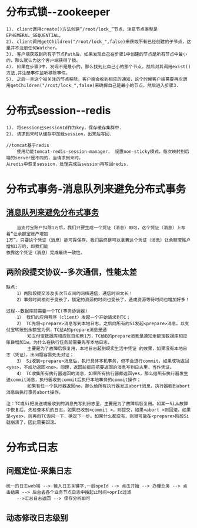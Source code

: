 # 分布式锁--zookeeper
	1). client调用create()方法创建“/root/lock_”节点，注意节点类型是EPHEMERAL_SEQUENTIAL。
	2). client调用getChildren("/root/lock_",false)来获取所有已经创建的子节点，这里并不注册任何Watcher。
	3). 客户端获取到所有子节点Path后，如果发现自己在步骤1中创建的节点是所有节点中最小的，那么就认为这个客户端获得了锁。
	4). 如果在步骤3中，发现不是最小的，那么找到比自己小的那个节点，然后对其调用exist()方法,并注册事件监听移除事件。
	5). 之后一旦这个被关注的节点移除，客户端会收到相应的通知，这个时候客户端需要再次调用getChildren("/root/lock_",false)来确保自己是最小的节点，然后进入步骤3.

# 分布式session--redis
	1). 将session已sessionId作为key，保存缓存集群中.
	2). 请求到来时从缓存中加载session，出来后写回.

	//tomcat基于redis
		使用功能tomcat-redis-session-manager， 设置non-sticky模式，每次映射到后端的server是不同的，当请求到来时，
	从redis中恢复session，处理完成后session再写回redis.
	
# 分布式事务-消息队列来避免分布式事务
## [消息队列来避免分布式事务](http://blog.jobbole.com/89140/)
		当支付宝账户扣除1万后，我们只要生成一个凭证（消息）即可，这个凭证（消息）上写着“让余额宝账户增加 
	1万”，只要这个凭证（消息）能可靠保存，我们最终是可以拿着这个凭证（消息）让余额宝账户增加1万的，即我们能
	依靠这个凭证（消息）完成最终一致性。


## 两阶段提交协议--多次通信，性能太差
	缺点:
		1）两阶段提交涉及多次节点间的网络通信，通信时间太长！
		2）事务时间相对于变长了，锁定的资源的时间也变长了，造成资源等待时间也增加好多！
	
	过程--数据库前需要一个TC(事务协调器)
		1） 我们的应用程序（client）发起一个开始请求到TC；
		2） TC先将<prepare>消息写到本地日志，之后向所有的Si发起<prepare>消息。以支付宝转账到余额宝为例，TC给A的prepare消息是通
			知支付宝数据库相应账目扣款1万，TC给B的prepare消息是通知余额宝数据库相应账目增加1w。为什么在执行任务前需要先写本地日志，
			主要是为了故障后恢复用，本地日志起到现实生活中凭证 的效果，如果没有本地日志（凭证），出问题容易死无对证；
		3） Si收到<prepare>消息后，执行具体本机事务，但不会进行commit，如果成功返回<yes>，不成功返回<no>。同理，返回前都应把要返回的消息写到日志里，当作凭证。
		4） TC收集所有执行器返回的消息，如果所有执行器都返回yes，那么给所有执行器发生送commit消息，执行器收到commit后执行本地事务的commit操作；
			如果有任一个执行器返回no，那么给所有执行器发送abort消息，执行器收到abort消息后执行事务abort操作。
	
	注：TC或Si把发送或接收到的消息先写到日志里，主要是为了故障后恢复用。如某一Si从故障中恢复后，先检查本机的日志，如果已收到<commit >，则提交，如果<abort >则回滚。如果是<yes>，则再向TC询问一下，确定下一步。如果什么都没有，则很可能在<prepare>阶段Si就崩溃了，因此需要回滚。


# 分布式日志
## 问题定位-采集日志
	统一的日志web端 --> 输入日志关键字,一般opeId --> 点击开始 --> 办理业务 --> 点击结束 --> 后台去各个业务节点日志中按起止时间+oprId过滤 
		-->汇总日志返回 --> 保存分析即可  

## 动态修改日志级别
